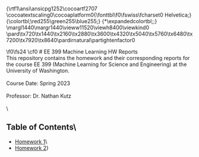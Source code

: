 {\rtf1\ansi\ansicpg1252\cocoartf2707
\cocoatextscaling0\cocoaplatform0{\fonttbl\f0\fswiss\fcharset0 Helvetica;}
{\colortbl;\red255\green255\blue255;}
{\*\expandedcolortbl;;}
\margl1440\margr1440\vieww11520\viewh8400\viewkind0
\pard\tx720\tx1440\tx2160\tx2880\tx3600\tx4320\tx5040\tx5760\tx6480\tx7200\tx7920\tx8640\pardirnatural\partightenfactor0

\f0\fs24 \cf0 # EE 399 Machine Learning HW Reports\
This repository contains the homework and their corresponding reports for the course EE 399 (Machine Learning for Science and Engineering) at the University of Washington.  \
\
Course Date: Spring 2023  \
\
Professor: Dr. Nathan Kutz  \
\
\
## Table of Contents\
- [Homework 1](./homework1/README.md)\
- [Homework 2](./homework2/README.md)}